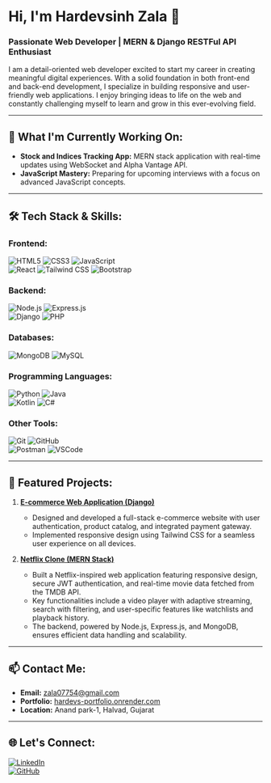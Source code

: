 # Hi, I'm Hardevsinh Zala 👋  
### Passionate Web Developer | MERN & Django RESTFul API Enthusiast  

I am a detail-oriented web developer excited to start my career in creating meaningful digital experiences. With a solid foundation in both front-end and back-end development, I specialize in building responsive and user-friendly web applications. I enjoy bringing ideas to life on the web and constantly challenging myself to learn and grow in this ever-evolving field.  

---

## 🔭 What I'm Currently Working On:  
- **Stock and Indices Tracking App:** MERN stack application with real-time updates using WebSocket and Alpha Vantage API.  
- **JavaScript Mastery:** Preparing for upcoming interviews with a focus on advanced JavaScript concepts.  

---

## 🛠️ Tech Stack & Skills:  

### Frontend:  
![HTML5](https://img.shields.io/badge/-HTML5-E34F26?style=flat-square&logo=html5&logoColor=white) 
![CSS3](https://img.shields.io/badge/-CSS3-1572B6?style=flat-square&logo=css3&logoColor=white) 
![JavaScript](https://img.shields.io/badge/-JavaScript-F7DF1E?style=flat-square&logo=javascript&logoColor=black)  
![React](https://img.shields.io/badge/-React-61DAFB?style=flat-square&logo=react&logoColor=black) 
![Tailwind CSS](https://img.shields.io/badge/-Tailwind%20CSS-38B2AC?style=flat-square&logo=tailwind-css&logoColor=white) 
![Bootstrap](https://img.shields.io/badge/-Bootstrap-7952B3?style=flat-square&logo=bootstrap&logoColor=white)  

### Backend:  
![Node.js](https://img.shields.io/badge/-Node.js-339933?style=flat-square&logo=node.js&logoColor=white) 
![Express.js](https://img.shields.io/badge/-Express.js-000000?style=flat-square&logo=express&logoColor=white)  
![Django](https://img.shields.io/badge/-Django-092E20?style=flat-square&logo=django&logoColor=white) 
![PHP](https://img.shields.io/badge/-PHP-777BB4?style=flat-square&logo=php&logoColor=white)  

### Databases:  
![MongoDB](https://img.shields.io/badge/-MongoDB-47A248?style=flat-square&logo=mongodb&logoColor=white) 
![MySQL](https://img.shields.io/badge/-MySQL-4479A1?style=flat-square&logo=mysql&logoColor=white)  

### Programming Languages:  
![Python](https://img.shields.io/badge/-Python-3776AB?style=flat-square&logo=python&logoColor=white) 
![Java](https://img.shields.io/badge/-Java-007396?style=flat-square&logo=java&logoColor=white)  
![Kotlin](https://img.shields.io/badge/-Kotlin-0095D5?style=flat-square&logo=kotlin&logoColor=white) 
![C#](https://img.shields.io/badge/-C%23-239120?style=flat-square&logo=c-sharp&logoColor=white)  

### Other Tools:  
![Git](https://img.shields.io/badge/-Git-F05032?style=flat-square&logo=git&logoColor=white) 
![GitHub](https://img.shields.io/badge/-GitHub-181717?style=flat-square&logo=github&logoColor=white)  
![Postman](https://img.shields.io/badge/-Postman-FF6C37?style=flat-square&logo=postman&logoColor=white) 
![VSCode](https://img.shields.io/badge/-VSCode-007ACC?style=flat-square&logo=visual-studio-code&logoColor=white)  

---

## 🚀 Featured Projects:  
1. **[E-commerce Web Application (Django)]()**  
   - Designed and developed a full-stack e-commerce website with user authentication, product catalog, and integrated payment gateway.  
   - Implemented responsive design using Tailwind CSS for a seamless user experience on all devices.  

2. **[Netflix Clone (MERN Stack)](https://mern-netflix-clone-4d8t.onrender.com)**  
   - Built a Netflix-inspired web application featuring responsive design, secure JWT authentication, and real-time movie data fetched from the TMDB API.  
   - Key functionalities include a video player with adaptive streaming, search with filtering, and user-specific features like watchlists and playback history.  
   - The backend, powered by Node.js, Express.js, and MongoDB, ensures efficient data handling and scalability.  

---

## 📫 Contact Me:  
- **Email:** [zala07754@gmail.com](mailto:zala07754@gmail.com)  
- **Portfolio:** [hardevs-portfolio.onrender.com](https://hardevs-portfolio.onrender.com)  
- **Location:** Anand park-1, Halvad, Gujarat  

---

## 🌐 Let's Connect:  
[![LinkedIn](https://img.shields.io/badge/-LinkedIn-blue?style=flat-square&logo=LinkedIn&logoColor=white)](https://www.linkedin.com)  
[![GitHub](https://img.shields.io/badge/-GitHub-181717?style=flat-square&logo=github&logoColor=white)](https://github.com/yourusername)  
